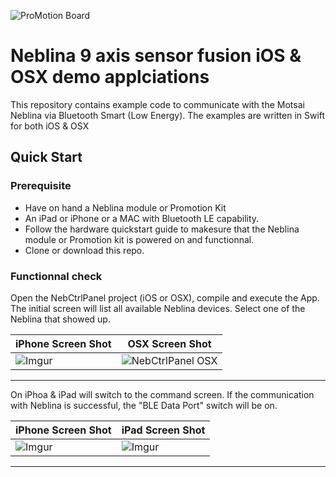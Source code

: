 
![ProMotion Board](http://i.imgur.com/FvKbWka.jpg)  


Neblina 9 axis sensor fusion iOS & OSX demo applciations
=========  

This repository contains example code to communicate with the Motsai Neblina via Bluetooth Smart (Low Energy).  The examples are written in Swift for both iOS & OSX


Quick Start
-----------

### Prerequisite

* Have on hand a Neblina module or Promotion Kit
* An iPad or iPhone or a MAC with Bluetooth LE capability.
* Follow the hardware quickstart guide to makesure that the Neblina module or Promotion kit is powered on and functionnal.
* Clone or download this repo.

### Functionnal check

Open the NebCtrlPanel project (iOS or OSX), compile and execute the App.  The initial screen will list all available Neblina devices.  Select one of the Neblina that showed up.

iPhone Screen Shot | OSX Screen Shot
---|---
![Imgur](http://i.imgur.com/yOCMsVQ.jpg)|![NebCtrlPanel OSX](http://i.imgur.com/RnfRS5b.png)

---

On iPhoa & iPad will switch to the command screen. If the communication with Neblina is successful, the "BLE Data Port" switch will be on. 

iPhone Screen Shot | iPad Screen Shot
---|---
![Imgur](http://i.imgur.com/sde4YFf.jpg)|![Imgur](http://i.imgur.com/Mf73hrb.jpg)
---

